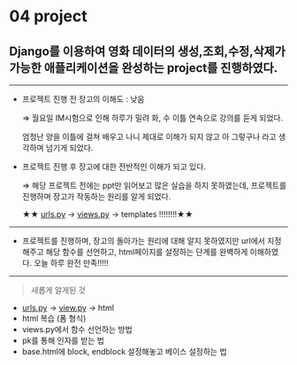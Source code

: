 # 04 project

## Django를 이용하여 영화 데이터의 생성,조회,수정,삭제가 가능한 애플리케이션을 완성하는 project를 진행하였다.

---

- 프로젝트 진행 전 장고의 이해도 : 낮음
  
  ⇒ 월요일 IM시험으로 인해 하루가 밀려 화, 수 이틀 연속으로 강의를 듣게 되었다.
  
  엄청난 양을 이틀에 걸쳐 배우고 나니 제대로 이해가 되지 않고 아 그렇구나 라고 생각하며 넘기게 되었다.

- 프로젝트 진행 후 장고에 대한 전반적인 이해가 되고 있다.
  
  ⇒ 해당 프로젝트 전에는 ppt만 읽어보고 많은 실습을 하지 못하였는데, 프로젝트를 진행하며 장고가 작동하는 원리를 알게 되었다.
  
  ★★ [urls.py](http://urls.py) → [views.py](http://views.py) → templates !!!!!!!!★★

---

- 프로젝트를 진행하며, 장고의 돌아가는 원리에 대해 알지 못하였지만 url에서 지정해주고 해당 함수를 선언하고, html페이지를 설정하는 단계를 완벽하게 이해하였다. 오늘 하루 완전 만족!!!!!

---

> 새롭게 알게된 것

- [urls.py](http://urls.py) → [view.py](http://view.py) → html
- html 복습 (폼 형식)
- views.py에서 함수 선언하는 방법
- pk를 통해 인자를 받는 법
- base.html에 block, endblock 설정해놓고 베이스 설정하는 법
